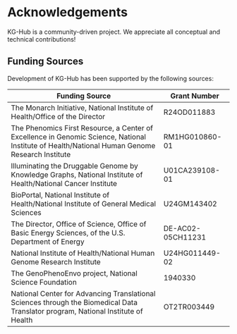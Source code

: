 # Acknowledgements

KG-Hub is a community-driven project. We appreciate all conceptual and technical contributions!

## Funding Sources

Development of KG-Hub has been supported by the following sources:

| Funding Source | Grant Number |
|----------------|--------------|
| The Monarch Initiative, National Institute of Health/Office of the Director | R24OD011883 |
| The Phenomics First Resource, a Center of Excellence in Genomic Science, National Institute of Health/National Human Genome Research Institute | RM1HG010860-01 |
| Illuminating the Druggable Genome by Knowledge Graphs, National Institute of Health/National Cancer Institute | U01CA239108-01 |
| BioPortal, National Institute of Health/National Institute of General Medical Sciences | U24GM143402 |
| The Director, Office of Science, Office of Basic Energy Sciences, of the U.S. Department of Energy | DE-AC02-05CH11231 |
| National Institute of Health/National Human Genome Research Institute | U24HG011449-02 |
| The GenoPhenoEnvo project, National Science Foundation | 1940330 |
| National Center for Advancing Translational Sciences through the Biomedical Data Translator program, National Institute of Health | OT2TR003449 |
